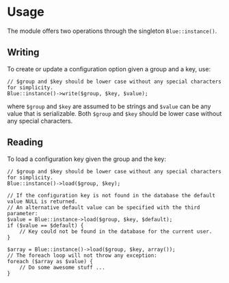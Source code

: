 # Usage

The module offers two operations through the singleton `Blue::instance()`.

## Writing

To create or update a configuration option given a group and a key, use:

    // $group and $key should be lower case without any special characters for simplicity.
    Blue::instance()->write($group, $key, $value);

where `$group` and `$key` are assumed to be strings and `$value` can be any value that
is serializable. Both `$group` and `$key` should be lower case without any special characters.

## Reading

To load a configuration key given the group and the key:

    // $group and $key should be lower case without any special characters for simplicity.
    Blue::instance()->load($group, $key);
    
    // If the configuration key is not found in the database the default value NULL is returned.
    // An alternative default value can be specified with the third parameter:
    $value = Blue::instance->load($group, $key, $default);
    if ($value == $default) {
        // Key could not be found in the database for the current user.
    }
    
    $array = Blue::instance()->load($group, $key, array());
    // The foreach loop will not throw any exception:
    foreach ($array as $value) {
        // Do some awesome stuff ...
    }
